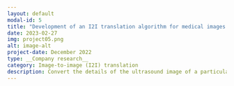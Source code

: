 ```yaml
---
layout: default
modal-id: 5
title: "Development of an I2I translation algorithm for medical images containing fine details"
date: 2023-02-27
img: project05.png
alt: image-alt
project-date: December 2022
type: __Company research__
category: Image-to-image (I2I) translation
description: Convert the details of the ultrasound image of a particular equipment (eg, contrast, detail, noise etc.) to the other equipment.
---
```

